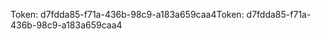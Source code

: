 <span data-ttu-id="2c686-101">Token: d7fdda85-f71a-436b-98c9-a183a659caa4</span><span class="sxs-lookup"><span data-stu-id="2c686-101">Token: d7fdda85-f71a-436b-98c9-a183a659caa4</span></span>